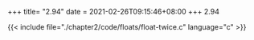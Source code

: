 +++
title= "2.94"
date = 2021-02-26T09:15:46+08:00
+++
2.94

{{< include file="./chapter2/code/floats/float-twice.c" language="c" >}}

